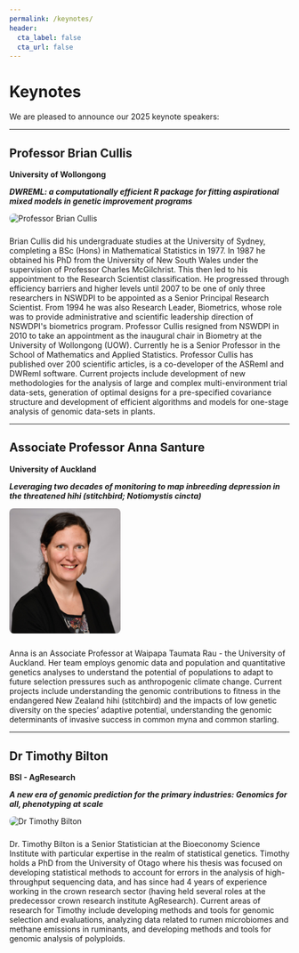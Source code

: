 ```yaml
---
permalink: /keynotes/
header:
  cta_label: false
  cta_url: false
---
```


# Keynotes

We are pleased to announce our 2025 keynote speakers:

---

## Professor Brian Cullis  
**University of Wollongong**

**_DWREML: a computationally efficient R package for fitting aspirational mixed models in genetic improvement programs_**

<img src="../assets/Brian_Cullis_photo.jpg" alt="Professor Brian Cullis" width="200" style="border-radius:8px; margin-bottom:10px;" />

Brian Cullis did his undergraduate studies at the University of Sydney, completing a BSc (Hons) in Mathematical Statistics in 1977. In 1987 he obtained his PhD from the University of New South Wales under the supervision of Professor Charles McGilchrist. This then led to his appointment to the Research Scientist classification. He progressed through efficiency barriers and higher levels until 2007 to be one of only three researchers in NSWDPI to be appointed as a Senior Principal Research Scientist. From 1994 he was also Research Leader, Biometrics, whose role was to provide administrative and scientific leadership direction of NSWDPI's biometrics program. Professor Cullis resigned from NSWDPI in 2010 to take an appointment as the inaugural chair in Biometry at the University of Wollongong (UOW). Currently he is a Senior Professor in the School of Mathematics and Applied Statistics. Professor Cullis has published over 200 scientific articles, is a co-developer of the ASReml and DWReml software. Current projects include development of new methodologies for the analysis of large and complex multi-environment trial data-sets, generation of optimal designs for a pre-specified covariance structure and development of efficient algorithms and models for one-stage analysis of genomic data-sets in plants.

---

## Associate Professor Anna Santure  
**University of Auckland**

**_Leveraging two decades of monitoring to map inbreeding depression in the threatened hihi (stitchbird; Notiomystis cincta)_**

<img src="../assets/Anna_Santure.jpg" alt="Associate Professor Anna Santure" width="200" style="border-radius:8px; margin-bottom:10px;" />

Anna is an Associate Professor at Waipapa Taumata Rau - the University of Auckland. Her team employs genomic data and population and quantitative genetics analyses to understand the potential of populations to adapt to future selection pressures such as anthropogenic climate change. Current projects include understanding the genomic contributions to fitness in the endangered New Zealand hihi (stitchbird) and the impacts of low genetic diversity on the species’ adaptive potential, understanding the genomic determinants of invasive success in common myna and common starling.

---

## Dr Timothy Bilton  
**BSI - AgResearch**

**_A new era of genomic prediction for the primary industries: Genomics for all, phenotyping at scale_**

<img src="../assets/Tim.jpg" alt="Dr Timothy Bilton" width="200" style="border-radius:8px; margin-bottom:10px;" />

Dr. Timothy Bilton is a Senior Statistician at the Bioeconomy Science Institute with particular expertise in the realm of statistical genetics. Timothy holds a PhD from the University of Otago where his thesis was focused on developing statistical methods to account for errors in the analysis of high-throughput sequencing data, and has since had 4 years of experience working in the crown research sector (having held several roles at the predecessor crown research institute AgResearch). Current areas of research for Timothy include developing methods and tools for genomic selection and evaluations, analyzing data related to rumen microbiomes and methane emissions in ruminants, and developing methods and tools for genomic analysis of polyploids.


